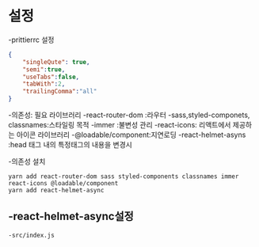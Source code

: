 # 설정

-prittierrc 설정

```json
{
    "singleQute": true,
    "semi":true,
    "useTabs":false,
    "tabWith":2,
    "trailingComma":"all"
}

```

-의존성: 필요 라이브러리
 -react-router-dom :라우터 
 -sass,styled-componets, classnames:스타일링 목적
 -immer :불변성 관리 
 -react-icons: 리액트에서 제공하는 아이콘 라이브러리
 -@loadable/component:지연로딩
 -react-helmet-asyns :head 태그 내의 특정태그의 내용을 변경시 

-의존성 설치 

 ```
yarn add react-router-dom sass styled-components classnames immer react-icons @loadable/component 
yarn add react-helmet-async
 ```

 ## -react-helmet-async설정
    -src/index.js